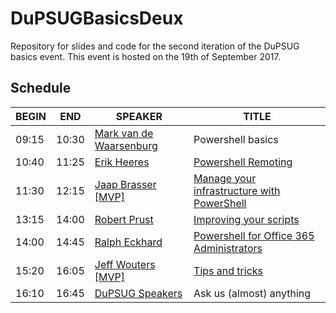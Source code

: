 # DuPSUGBasicsDeux
Repository for slides and code for the second iteration of the DuPSUG basics event. This event is hosted on the 19th of September 2017.

## Schedule
BEGIN | END | SPEAKER | TITLE
------|-----|---------|------
09:15 | 10:30 | [Mark van de Waarsenburg](https://www.linkedin.com/in/mark-van-de-waarsenburg-8b201414) | Powershell basics
10:40 | 11:25 | [Erik Heeres](https://twitter.com/EJHeeres) | [Powershell Remoting](https://github.com/DuPSUG/DuPSUGBasicsDeux/tree/master/Powershell%20Remoting)
11:30 | 12:15 | [Jaap Brasser \[MVP\]](https://twitter.com/jaap_brasser) | [Manage your infrastructure with PowerShell](https://github.com/DuPSUG/DuPSUGBasicsDeux/tree/master/Manage_Your_Infrastructure_with_PowerShell)
13:15 | 14:00 | [Robert Prust](https://twitter.com/r_prust) | [Improving your scripts](https://github.com/DuPSUG/DuPSUGBasicsDeux/tree/master/PowerShell%20-%20Improving%20Your%20Scripts)
14:00 | 14:45 | [Ralph Eckhard](https://twitter.com/ralpje) | [Powershell for Office 365 Administrators](https://github.com/DuPSUG/DuPSUGBasicsDeux/tree/master/PowerShell%20for%20Office365%20Administrators)
15:20 | 16:05 | [Jeff Wouters \[MVP\]](https://twitter.com/JeffWouters) | [Tips and tricks](https://github.com/DuPSUG/DuPSUGBasicsDeux/tree/master/PowerShell%20-%20Tips%20'n%20Tricks)
16:10 | 16:45 | [DuPSUG Speakers](www.dupsug.com) | Ask us (almost) anything
